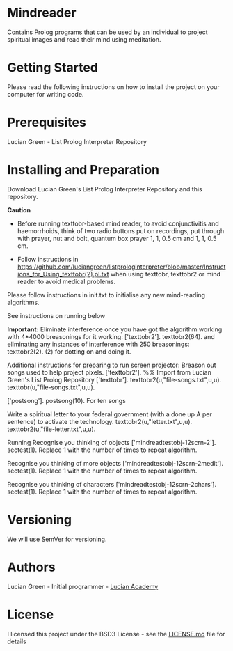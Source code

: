 # Mindreader

Contains Prolog programs that can be used by an individual to project spiritual images and read their mind using meditation.

# Getting Started

Please read the following instructions on how to install the project on your computer for writing code.

# Prerequisites

Lucian Green - List Prolog Interpreter Repository

# Installing and Preparation

Download Lucian Green's List Prolog Interpreter Repository and this repository.

**Caution**

- Before running texttobr-based mind reader, to avoid conjunctivitis and haemorrhoids, think of two radio buttons put on recordings, put through with prayer, nut and bolt, quantum box prayer 1, 1, 0.5 cm and 1, 1, 0.5 cm.

- Follow instructions in https://github.com/luciangreen/listprologinterpreter/blob/master/Instructions_for_Using_texttobr(2).pl.txt when using texttobr, texttobr2 or mind reader to avoid medical problems.

Please follow instructions in init.txt to initialise any new mind-reading algorithms.

See instructions on running below

 **Important:** Eliminate interference once you have got the algorithm working with 4*4000 breasonings for it working: ['texttobr2'].  texttobr2(64). and eliminating any instances of interference with 250 breasonings: texttobr2(2). (2) for dotting on and doing it.

Additional instructions for preparing to run screen projector:
Breason out songs used to help project pixels.
['texttobr2']. %% Import from Lucian Green's List Prolog Repository
['texttobr'].
texttobr2(u,"file-songs.txt",u,u).
texttobr(u,"file-songs.txt",u,u).

['postsong'].
postsong(10).  For ten songs

Write a spiritual letter to your federal government (with a done up A per sentence) to activate the technology.
texttobr2(u,"letter.txt",u,u).
texttobr2(u,"file-letter.txt",u,u).

Running
Recognise you thinking of objects
['mindreadtestobj-12scrn-2'].
sectest(1).
Replace 1 with the number of times to repeat algorithm.

Recognise you thinking of more objects
['mindreadtestobj-12scrn-2medit'].
sectest(1).
Replace 1 with the number of times to repeat algorithm.

Recognise you thinking of characters
['mindreadtestobj-12scrn-2chars'].
sectest(1).
Replace 1 with the number of times to repeat algorithm.

# Versioning

We will use SemVer for versioning.

# Authors

Lucian Green - Initial programmer - <a href="https://www.lucianacademy.com/">Lucian Academy</a>

# License

I licensed this project under the BSD3 License - see the <a href="LICENSE">LICENSE.md</a> file for details

